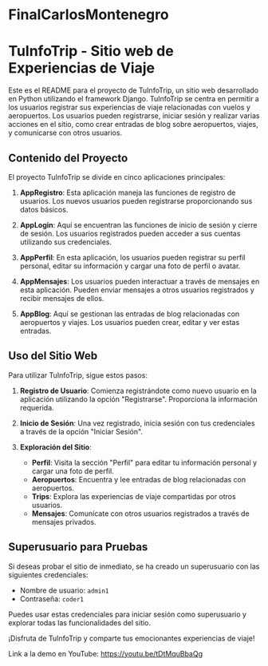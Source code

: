# FinalCarlosMontenegro

# TuInfoTrip - Sitio web de Experiencias de Viaje

Este es el README para el proyecto de TuInfoTrip, un sitio web desarrollado en Python utilizando el framework Django. TuInfoTrip se centra en permitir a los usuarios registrar sus experiencias de viaje relacionadas con vuelos y aeropuertos. Los usuarios pueden registrarse, iniciar sesión y realizar varias acciones en el sitio, como crear entradas de blog sobre aeropuertos, viajes, y comunicarse con otros usuarios.

## Contenido del Proyecto

El proyecto TuInfoTrip se divide en cinco aplicaciones principales:

1. **AppRegistro**: Esta aplicación maneja las funciones de registro de usuarios. Los nuevos usuarios pueden registrarse proporcionando sus datos básicos.

2. **AppLogin**: Aquí se encuentran las funciones de inicio de sesión y cierre de sesión. Los usuarios registrados pueden acceder a sus cuentas utilizando sus credenciales.

3. **AppPerfil**: En esta aplicación, los usuarios pueden registrar su perfil personal, editar su información y cargar una foto de perfil o avatar.

4. **AppMensajes**: Los usuarios pueden interactuar a través de mensajes en esta aplicación. Pueden enviar mensajes a otros usuarios registrados y recibir mensajes de ellos.

5. **AppBlog**: Aquí se gestionan las entradas de blog relacionadas con aeropuertos y viajes. Los usuarios pueden crear, editar y ver estas entradas.

## Uso del Sitio Web

Para utilizar TuInfoTrip, sigue estos pasos:

1. **Registro de Usuario**: Comienza registrándote como nuevo usuario en la aplicación utilizando la opción "Registrarse". Proporciona la información requerida.

2. **Inicio de Sesión**: Una vez registrado, inicia sesión con tus credenciales a través de la opción "Iniciar Sesión".

3. **Exploración del Sitio**:
   - **Perfil**: Visita la sección "Perfil" para editar tu información personal y cargar una foto de perfil.
   - **Aeropuertos**: Encuentra y lee entradas de blog relacionadas con aeropuertos.
   - **Trips**: Explora las experiencias de viaje compartidas por otros usuarios.
   - **Mensajes**: Comunícate con otros usuarios registrados a través de mensajes privados.

## Superusuario para Pruebas

Si deseas probar el sitio de inmediato, se ha creado un superusuario con las siguientes credenciales:

- Nombre de usuario: `admin1`
- Contraseña: `coder1`

Puedes usar estas credenciales para iniciar sesión como superusuario y explorar todas las funcionalidades del sitio.


¡Disfruta de TuInfoTrip y comparte tus emocionantes experiencias de viaje!

Link a la demo en YouTube: https://youtu.be/tDtMquBbaQg



